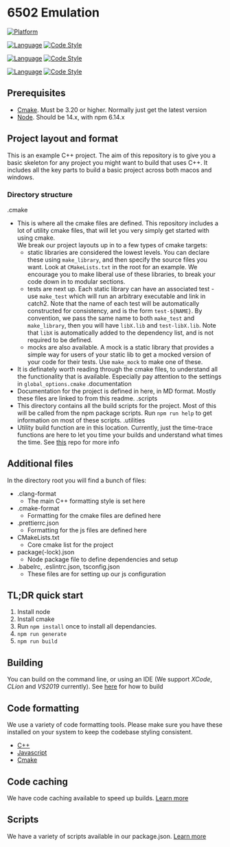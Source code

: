# 6502 Emulation

[![Platform](https://img.shields.io/static/v1?label=Platform&message=macOS%20%7C%20windows&color=pink&style=flat)](./.documentation/building.md)

[![Language](https://img.shields.io/static/v1?label=Language&message=C%2B%2B&color=orange&style=flat)](./.documentation/building.md)
[![Code Style](https://img.shields.io/static/v1?label=Code%20Style&message=Clang%20Format&color=pink&style=flat)](https://clang.llvm.org/docs/ClangFormat.html)

[![Language](https://img.shields.io/static/v1?label=Language&message=TypeScript&color=orange&style=flat)](./.documentation/building.md)
[![Code Style](https://img.shields.io/static/v1?label=Code%20Style&message=Prettier&color=pink&style=flat)](https://prettier.io)

[![Language](https://img.shields.io/static/v1?label=Language&message=CMake&color=orange&style=flat)](https://www.cmake.org)
[![Code Style](https://img.shields.io/static/v1?label=Code%20Style&message=CMake%20Format&color=pink&style=flat)](https://github.com/cheshirekow/cmake_format)

## Prerequisites

- [Cmake](https://www.cmake.org). Must be 3.20 or higher. Normally just get the latest version
- [Node](https://nodejs.org/en/). Should be 14.x, with npm 6.14.x

## Project layout and format

This is an example C++ project. The aim of this repository is to give you a basic skeleton for any project you might want to build that uses C++. It includes all the key parts to build a basic project across both macos and windows. 

### Directory structure

.cmake
  - This is where all the cmake files are defined. This repository includes a lot of utility cmake files, that will let you very simply get started with using cmake. <br/>
  We break our project layouts up in to a few types of cmake targets:
    - static libraries are considered the lowest levels. You can declare these using `make_library`, and then specify the source files you want. Look at `CMakeLists.txt` in the root for an example. We encourage you to make liberal use of these libraries, to break your code down in to modular sections. 
    - tests are next up. Each static library can have an associated test - use `make_test` which will run an arbitrary executable and link in catch2. Note that the name of each test will be automatically constructed for consistency, and is the form `test-${NAME}`. By convention, we pass the same name to both `make_test` and `make_library`, then you will have `libX.lib` and `test-libX.lib`. Note that `libX` is automatically added to the dependency list, and is not required to be defined.
    - mocks are also available. A mock is a static library that provides a simple way for users of your static lib to get a mocked version of your code for their tests. Use `make_mock` to make one of these. 
  - It is definately worth reading through the cmake files, to understand all the functionality that is available. Especially pay attention to the settings in `global_options.cmake`
.documentation
  - Documentation for the project is defined in here, in MD format. Mostly these files are linked to from this readme.
.scripts
  - This directory contains all the build scripts for the project. Most of this will be called from the npm package scripts. Run `npm run help` to get information on most of these scripts. 
.utilities
  - Utility build function are in this location. Currently, just the time-trace functions are here to let you time your builds and understand what times the time. See [this](https://github.com/aras-p/ClangBuildAnalyzer) repo for more info

## Additional files
In the directory root you will find a bunch of files:
* .clang-format
  * The main C++ formatting style is set here
* .cmake-format
  * Formatting for the cmake files are defined here
* .prettierrc.json
  * Formatting for the js files are defined here
* CMakeLists.txt
  * Core cmake list for the project
* package(-lock).json
  * Node package file to define dependencies and setup
* .babelrc, .eslintrc.json, tsconfig.json 
  * These files are for setting up our js configuration

## TL;DR quick start

1. Install node
1. Install cmake
1. Run `npm install` once to install all dependancies. 
1. `npm run generate`
1. `npm run build`

## Building

You can build on the command line, or using an IDE (We support _XCode_, _CLion_ and _VS2019_ currently). See [here](./.documentation/building.md) for how to build

## Code formatting

We use a variety of code formatting tools. Please make sure you have these installed on your system to keep the codebase styling consistent.

- [C++](./.documentation/cplusplus.md)
- [Javascript](./.documentation/javascript.md)
- [Cmake](./.documentation/cmake.md)

## Code caching

We have code caching available to speed up builds. [Learn more](./.documentation/caching.md)

## Scripts

We have a variety of scripts available in our package.json. [Learn more](./.documentation/scripts.md)

